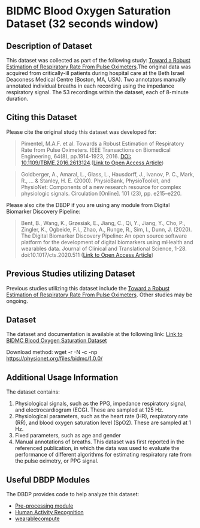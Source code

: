 # BIDMC Blood Oxygen Saturation Dataset (32 seconds window)

## Description of Dataset
This dataset was collected as part of the following study: [Toward a Robust Estimation of Respiratory Rate From Pulse Oximeters](https://ieeexplore.ieee.org/document/7748483).The original data was acquired from critically-ill patients during hospital care at the Beth Israel Deaconess Medical Centre (Boston, MA, USA). Two annotators manually annotated individual breaths in each recording using the impedance respiratory signal. The 53 recordings within the dataset, each of 8-minute duration.

## Citing this Dataset
Please cite the original study this dataset was developed for:

> Pimentel, M.A.F. et al. Towards a Robust Estimation of Respiratory Rate from Pulse Oximeters. IEEE Transactions on Biomedical Engineering, 64(8), pp.1914-1923, 2016. [DOI: 10.1109/TBME.2016.2613124](http://doi.org/10.1109/TBME.2016.2613124).([Link to Open Access Article](https://ieeexplore.ieee.org/document/7748483))

> Goldberger, A., Amaral, L., Glass, L., Hausdorff, J., Ivanov, P. C., Mark, R., ... & Stanley, H. E. (2000). PhysioBank, PhysioToolkit, and PhysioNet: Components of a new research resource for complex physiologic signals. Circulation [Online]. 101 (23), pp. e215–e220.

Please also cite the DBDP if you are using any module from Digital Biomarker Discovery Pipeline:

> Bent, B., Wang, K., Grzesiak, E., Jiang, C., Qi, Y., Jiang, Y., Cho, P., Zingler, K., Ogbeide, F.I., Zhao, A., Runge, R., Sim, I., Dunn, J. (2020). The Digital Biomarker      Discovery Pipeline: An open source software platform for the development of digital biomarkers using mHealth and wearables data. Journal of Clinical and Translational Science, 1-28. doi:10.1017/cts.2020.511 ([Link to Open Access Article](https://www.cambridge.org/core/journals/journal-of-clinical-and-translational-science/article/digital-biomarker-discovery-pipeline-an-open-source-software-platform-for-the-development-of-digital-biomarkers-using-mhealth-and-wearables-data/A6696CEF138247077B470F4800090E63))

## Previous Studies utilizing Dataset

Previous studies utilizing this dataset include the [Toward a Robust Estimation of Respiratory Rate From Pulse Oximeters](https://ieeexplore.ieee.org/document/7748483). Other studies may be ongoing.


## Dataset 

The dataset and documentation is available at the following link: [Link to BIDMC Blood Oxygen Saturation Dataset](https://physionet.org/content/bidmc/1.0.0/)

Download method: wget -r -N -c -np https://physionet.org/files/bidmc/1.0.0/

## Additional Usage Information
The dataset contains:
1. Physiological signals, such as the PPG, impedance respiratory signal, and electrocardiogram (ECG). These are sampled at 125 Hz.
2. Physiological parameters, such as the heart rate (HR), respiratory rate (RR), and blood oxygen saturation level (SpO2). These are sampled at 1 Hz.
3. Fixed parameters, such as age and gender
4. Manual annotations of breaths.
This dataset was first reported in the referenced publication, in which the data was used to evaluate the performance of different algorithms for estimating respiratory rate from the pulse oximetry, or PPG signal.

## Useful DBDP Modules
The DBDP provides code to help analyze this dataset:

* [Pre-processing module](https://github.com/DigitalBiomarkerDiscoveryPipeline/Pre-process)
* [Human Activity Recognition](https://github.com/DigitalBiomarkerDiscoveryPipeline/Human-Activity-Recognition)
* [wearablecompute](https://github.com/DigitalBiomarkerDiscoveryPipeline/wearablecompute)
